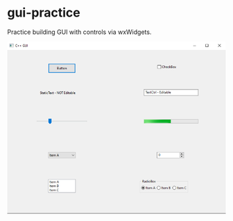 # gui-practice
Practice building GUI with controls via wxWidgets.

<img alt="firstgui" src="firstgui.png">
